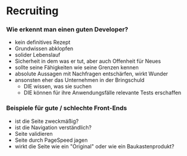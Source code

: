 # Recruiting

### Wie erkennt man einen guten Developer?

* kein definitives Rezept
* Grundwissen abklopfen
* solider Lebenslauf
* Sicherheit in dem was er tut, aber auch Offenheit für Neues
* sollte seine Fähigkeiten wie seine Grenzen kennen
* absolute Aussagen mit Nachfragen entschärfen, wirkt Wunder
* ansonsten eher das Unternehmen in der Bringschuld
	* DIE wissen, was sie suchen
	* DIE können für ihre Anwendungsfälle relevante Tests erschaffen

### Beispiele für gute / schlechte Front-Ends

* ist die Seite zweckmäßig?
* ist die Navigation verständlich?
* Seite validieren
* Seite durch PageSpeed jagen
* wirkt die Seite wie ein "Original" oder wie ein Baukastenprodukt?
